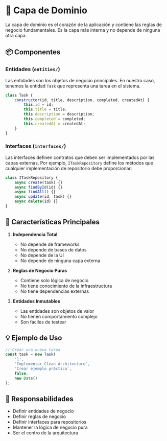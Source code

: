 # 🎯 Capa de Dominio

La capa de dominio es el corazón de la aplicación y contiene las reglas de negocio fundamentales. Es la capa más interna y no depende de ninguna otra capa.

## 📦 Componentes

### Entidades (`entities/`)
Las entidades son los objetos de negocio principales. En nuestro caso, tenemos la entidad `Task` que representa una tarea en el sistema.

```javascript
class Task {
    constructor(id, title, description, completed, createdAt) {
        this.id = id;
        this.title = title;
        this.description = description;
        this.completed = completed;
        this.createdAt = createdAt;
    }
}
```

### Interfaces (`interfaces/`)
Las interfaces definen contratos que deben ser implementados por las capas externas. Por ejemplo, `ITaskRepository` define los métodos que cualquier implementación de repositorio debe proporcionar:

```javascript
class ITaskRepository {
    async create(task) {}
    async findById(id) {}
    async findAll() {}
    async update(id, task) {}
    async delete(id) {}
}
```

## 🔑 Características Principales

1. **Independencia Total**
   - No depende de frameworks
   - No depende de bases de datos
   - No depende de la UI
   - No depende de ninguna capa externa

2. **Reglas de Negocio Puras**
   - Contiene solo lógica de negocio
   - No tiene conocimiento de la infraestructura
   - No tiene dependencias externas

3. **Entidades Inmutables**
   - Las entidades son objetos de valor
   - No tienen comportamiento complejo
   - Son fáciles de testear

## 💡 Ejemplo de Uso

```javascript
// Crear una nueva tarea
const task = new Task(
    '1',
    'Implementar Clean Architecture',
    'Crear ejemplo práctico',
    false,
    new Date()
);
```

## 🎯 Responsabilidades

- Definir entidades de negocio
- Definir reglas de negocio
- Definir interfaces para repositorios
- Mantener la lógica de negocio pura
- Ser el centro de la arquitectura 